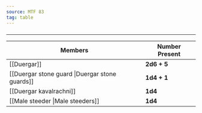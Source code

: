 ```yaml
---
source: MTF 83
tag: table
---
```


### 
---
|Members|Number Present|
|--------|--------|
|[[Duergar]]|**2d6 + 5**|
|[[Duergar stone guard \|Duergar stone guards]]|**1d4 + 1**|
|[[Duergar kavalrachni]]|**1d4**|
|[[Male steeder \|Male steeders]]|**1d4**|
